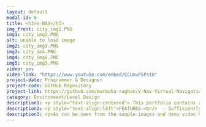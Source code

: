 ```yaml
---
layout: default
modal-id: 6
title: <h3>V-NAV</h3>
img_front: city_img1.PNG
img1: city_img2.PNG
alt: unable to load image
img2: city_img3.PNG
img3: city_im4.PNG
img4: city_img6.PNG
img5: city_img5.PNG
video: yes
video-link: "https://www.youtube.com/embed/CCUnuP5Ps18"
project-date: Programmer & Designer
project-code: GitHub Repository
project-link: https://github.com/marwaha-raghav/V-Nav-Virtual-Navigation-Environment-
category: Environment/Level Design
description1: <p style="text-align:centered"> This portfolio contains an environment called V-Nav (Virtual Navigation) created in the Unity3D framework. I used Unity3D game engine to manually design scenes with common urban structures and add freely available 3D assets, representing foreground classes, to the scene. Manually generating the scene facilitates in generating annotations such as pixel wise labels very easily, Which eliminates the need for manually labaelling images for training a network.<b><i> The main purpose of designing this environment was to collect images to create a custom Synthetic Dataset of an Urban Environment, which can be used to train Neural Networks for various Computer Vision Applications.</b></i></p>
description2: <p style="text-align:left">FEATURES-<br/>  - Sufficiently large Urban Environment- that can be used in a game scene or for collection of images for a synthetic dataset.<br/> - Contains a Custom Built Stereo Vision Camera script in C# (Shown in sample image 4).<br/> - Standard car model for easy navigation.<br/> - Unity images Synthesis Library for easy generation of depth maps, normals etc is included.<br/> - Easily Customizable by end user, as various free to use assets are included in the project.<br/> - Post Processing effects such as ambient occulusion, color grading and vignette have been used to beautify the environment. (can be turned off if needed)</p>
description3: <p>As can be seen from the sample images and demo video V-Nav is still under active construction. Although V-Nav does not have photo-realistic textures like those of AAA game titles, it can be of good use for creating game levels for starting out Indie Game Developers and also for researchers actively looking to collect a viable synthetic data set of an urban setting from an environment ie Completely Open Source.</p>
---
```

